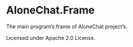# AloneChat.Frame
The main program’s frame of AloneChat project’s.

Licensed under Apache 2.0 License.